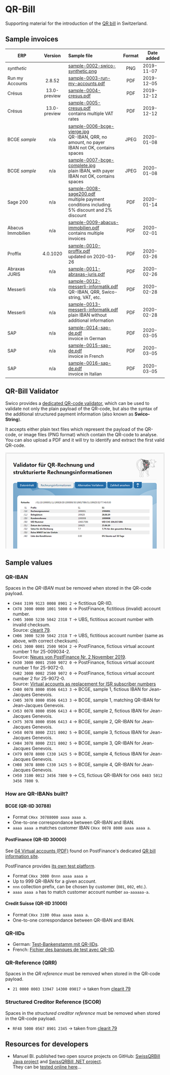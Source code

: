 # QR-Bill

Supporting material for the introduction of the [QR bill](https://www.swiss-qr-invoice.org) in Switzerland.

## Sample invoices

| ERP               |   Version    | Sample file                                                                                                                           | Format | Date added |
| ----------------- | :----------: | :------------------------------------------------------------------------------------------------------------------------------------ | :----: | ---------- |
| _synthetic_       |              | [sample-0002-swico-synthetic.png](invoices/sample-0002-swico-synthetic.png)                                                           |  PNG   | 2019-11-07 |
| Run my Accounts   |    2.8.52    | [sample-0003-run-my-accounts.pdf](invoices/sample-0003-run-my-accounts.pdf)                                                           |  PDF   | 2019-12-05 |
| Crésus            | 13.0-preview | [sample-0004-cresus.pdf](invoices/sample-0004-cresus.pdf)                                                                             |  PDF   | 2019-12-12 |
| Crésus            | 13.0-preview | [sample-0005-cresus.pdf](invoices/sample-0005-cresus.pdf)<br/>contains multiple VAT rates                                             |  PDF   | 2019-12-12 |
| BCGE _sample_     |     n/a      | [sample-0006-bcge-vierge.jpg](invoices/sample-0006-bcge-vierge.jpg)<br/>QR-IBAN, QRR, no amount, no payer<br/>IBAN not OK, contains spaces   |  JPEG  | 2020-01-08 |
| BCGE _sample_     |     n/a      | [sample-0007-bcge-complete.jpg](invoices/sample-0007-bcge-complete.jpg)<br/>plain IBAN, with payer<br/>IBAN not OK, contains spaces   |  JPEG  | 2020-01-08 |
| Sage 200          |     n/a      | [sample-0008-sage200.pdf](invoices/sample-0008-sage200.pdf)<br/>multiple payment conditions including<br/>5% discount and 2% discount |  PDF   | 2020-01-14 |
| Abacus Immobilien |     n/a      | [sample-0009-abacus-immobilien.pdf](invoices/sample-0009-abacus-immobilien.pdf)<br/>contains multiple invoices                        |  PDF   | 2020-02-01 |
| Proffix           |  4.0.1020    | [sample-0010-proffix.pdf](invoices/sample-0010-proffix.pdf)<br/>updated on 2020-03-26                                                 |  PDF   | 2020-03-26 |
| Abraxas JURIS     |     n/a      | [sample-0011-abraxas-juris.pdf](invoices/sample-0011-abraxas-juris.pdf)                                                               |  PDF   | 2020-02-26 |
| Messerli          |     n/a      | [sample-0012-messerli-informatik.pdf](invoices/sample-0012-messerli-informatik.pdf)<br/>QR-IBAN, QRR, Swico-string, VAT, etc.         |  PDF   | 2020-02-28 |
| Messerli          |     n/a      | [sample-0013-messerli-informatik.pdf](invoices/sample-0013-messerli-informatik.pdf)<br/>plain IBAN without additional information     |  PDF   | 2020-02-28 |
| SAP               |     n/a      | [sample-0014-sap-de.pdf](invoices/sample-0014-sap-de.pdf)<br/>invoice in German                                                       |  PDF   | 2020-03-05 |
| SAP               |     n/a      | [sample-0015-sap-de.pdf](invoices/sample-0015-sap-fr.pdf)<br/>invoice in French                                                       |  PDF   | 2020-03-05 |
| SAP               |     n/a      | [sample-0016-sap-de.pdf](invoices/sample-0016-sap-en.pdf)<br/>invoice in Italian                                                      |  PDF   | 2020-03-05 |

## QR-Bill Validator

Swico provides a [dedicated QR-code validator](https://www.swiss-qr-invoice.org/validator),
which can be used to validate not only the plain payload of the QR-code, but also the
syntax of the additional structured payment information (also known as **Swico-String**).

It accepts either plain text files which represent the payload of the QR-code, or image
files (PNG format) which contain the QR-code to analyse. You can also upload a PDF and
it will try to identify and extract the first valid QR-code.

[![Swico QR Validator](web/figure-qr-validator-1.png)](https://www.swiss-qr-invoice.org/validator)

## Sample values

### QR-IBAN

Spaces in the _QR-IBAN_ must be removed when stored in the QR-code payload.

- `CH44 3199 9123 0008 8901 2` &rarr; fictitious QR-IID.
- `CH78 3000 0000 1001 5000 6` &rarr; PostFinance, fictitious (invalid) account number.
- `CH05 3000 5230 5042 2318 T` &rarr; UBS, fictitious account number with invalid checksum.  
  Source: [clearit 79](https://www.six-group.com/interbank-clearing/dam/downloads/de/clearit/79/edition.pdf).
- `CH06 3000 5230 5042 2318 T` &rarr; UBS, fictitious account number (same as above, with correct checksum).
- `CH51 3000 0001 2500 9034 2` &rarr; PostFinance, fictious virtual account number 1 for 25-009034-2.  
  Source: [Neues von PostFinance Nr. 2 November 2019](https://www.postfinance.ch/content/dam/pfch/doc/cust/software/magbiz_shh_1911_de.pdf).
- `CH30 3000 0001 2500 9072 0` &rarr; PostFinance, fictious virtual account number 1 for 25-9072-0.  
  `CH82 3000 0002 2500 9072 0` &rarr; PostFinance, fictious virtual account number 2 for 25-9072-0.  
  Source: [Virtual accounts as replacement for ISR subscriber numbers](https://www.postfinance.ch/content/dam/pfch/doc/cust/download/Factsheet_04_en.pdf)
- `CH80 0078 8000 0506 6413 3` &rarr; BCGE, sample 1, fictious IBAN for Jean-Jacques Genevois.
- `CH05 3078 8000 0506 6413 3` &rarr; BCGE, sample 1, matching QR-IBAN for Jean-Jacques Genevois.
- `CH53 0078 8000 0506 6413 4` &rarr; BCGE, sample 2, fictious IBAN for Jean-Jacques Genevois.
- `CH75 3078 8000 0506 6413 4` &rarr; BCGE, sample 2, QR-IBAN for Jean-Jacques Genevois.
- `CH58 0078 8000 Z321 8002 5` &rarr; BCGE, sample 3, fictious IBAN for Jean-Jacques Genevois.
- `CH84 3078 8000 Z321 8002 5` &rarr; BCGE, sample 3, QR-IBAN for Jean-Jacques Genevois.
- `CH79 0078 8000 C330 1425 5` &rarr; BCGE, sample 4, fictious IBAN for Jean-Jacques Genevois.
- `CH08 3078 8000 C330 1425 5` &rarr; BCGE, sample 4, QR-IBAN for Jean-Jacques Genevois.
- `CH50 3100 0012 3456 7800 9` &rarr; CS, fictious QR-IBAN for `CH56 0483 5012 3456 7800 9`.

### How are QR-IBANs built?

#### BCGE (QR-IID 30788)

- Format `CHxx 30788000 aaaa aaaa a`.
- One-to-one correspondance between QR-IBAN and IBAN.
- `aaaa aaaa a` matches customer IBAN `CHxx 0078 8000 aaaa aaaa a`.

#### PostFinance (QR-IID 30000)

See [04 Virtual accounts (PDF)](https://www.postfinance.ch/content/dam/pfch/doc/cust/download/Factsheet_04_en.pdf)
found on PostFinance's dedicated [QR bill information site](https://www.postfinance.ch/en/business/products/accounts-receivable-solutions/qr-bills.html).

PostFinance provides [its own test platform](https://testplattform.postfinance.ch/).

- Format `CHxx 3000 0nnn aaaa aaaa a`
- Up to 999 QR-IBAN for a given account.
- `nnn` collection prefix, can be chosen by customer (`001`, `002`, etc.).
- `aaaa aaaa a` has to match customer account number `aa-aaaaaa-a`.

#### Credit Suisse (QR-IID 31000)

- Format `CHxx 3100 00aa aaaa aaaa a`.
- One-to-one correspondance between QR-IBAN and IBAN.

### QR-IIDs

- German: [Test-Bankenstamm mit QR-IIDs](https://www.paymentstandards.ch/de/shared/communication-grid/bankenstamm.html).
- French: [Fichier des banques de test avec QR-IID](https://www.paymentstandards.ch/fr/shared/communication-grid/bankenstamm.html).

### QR-Reference (QRR)

Spaces in the _QR reference_ must be removed when stored in the QR-code payload.

- `21 0000 0003 13947 14300 09017` &rarr; taken from [clearit 79](https://www.six-group.com/interbank-clearing/dam/downloads/de/clearit/79/edition.pdf)

### Structured Creditor Reference (SCOR)

Spaces in the _structured creditor reference_ must be removed when stored in the QR-code payload.

- `RF48 5000 0567 8901 2345` &rarr; taken from [clearit 79](https://www.six-group.com/interbank-clearing/dam/downloads/de/clearit/79/edition.pdf)

## Resources for developers

* Manuel Bl. published two open source projects on GitHub:
  [SwissQRBill Java project](https://github.com/manuelbl/SwissQRBill) and
  [SwissQRBill .NET project](https://github.com/manuelbl/SwissQRBill.NET).  
  They can be [tested online here](https://www.codecrete.net/qrbill/bill)...

